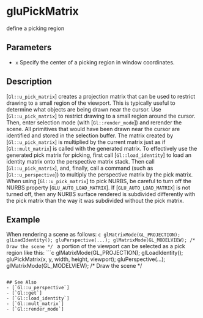 # gluPickMatrix
define a picking region

## Parameters
- `x`
  Specify the center of a picking region in window coordinates.

## Description
[`Gl::u_pick_matrix`] creates a projection matrix that can be used to
  restrict drawing to a small region of the viewport. This is typically
  useful to determine what objects are being drawn near the cursor. Use
  [`Gl::u_pick_matrix`] to restrict drawing to a small region around the
  cursor. Then, enter selection mode (with [`Gl::render_mode`]) and
  rerender the scene. All primitives that would have been drawn near the
  cursor are identified and stored in the selection buffer.
The matrix created by [`Gl::u_pick_matrix`] is multiplied by the
  current matrix just as if [`Gl::mult_matrix`] is called with the
  generated matrix. To effectively use the generated pick matrix for
  picking, first call [`Gl::load_identity`] to load an identity matrix
  onto the perspective matrix stack. Then call [`Gl::u_pick_matrix`],
  and, finally, call a command (such as [`Gl::u_perspective`]) to
  multiply the perspective matrix by the pick matrix.
When using [`Gl::u_pick_matrix`] to pick NURBS, be careful to turn off
  the NURBS property [`GLU_AUTO_LOAD_MATRIX`]. If
  [`GLU_AUTO_LOAD_MATRIX`] is not turned off, then any NURBS surface
  rendered is subdivided differently with the pick matrix than the way
  it was subdivided without the pick matrix.

## Example
When rendering a scene as follows: ```c glMatrixMode(GL_PROJECTION);
  glLoadIdentity(); gluPerspective(...); glMatrixMode(GL_MODELVIEW); /*
  Draw the scene */ ``` a portion of the viewport can be selected as a
  pick region like this: ```c glMatrixMode(GL_PROJECTION);
  glLoadIdentity(); gluPickMatrix(x, y, width, height, viewport);
  gluPerspective(...); glMatrixMode(GL_MODELVIEW); /* Draw the scene */
  ```

## See Also
- [`Gl::u_perspective`]
- [`Gl::get`]
- [`Gl::load_identity`]
- [`Gl::mult_matrix`]
- [`Gl::render_mode`]
